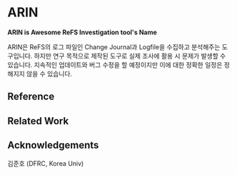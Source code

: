 # ARIN
**ARIN is Awesome ReFS Investigation tool's Name**

ARIN은 ReFS의 로그 파일인 Change Journal과 Logfile을 수집하고 분석해주는 도구입니다.
하지만 연구 목적으로 제작된 도구로 실제 조사에 활용 시 문제가 발생할 수 있습니다.
지속적인 업데이트와 버그 수정을 할 예정이지만 이에 대한 정확한 일정은 정해지지 않을 수 있습니다.

## Reference


## Related Work


## Acknowledgements

김준호 (DFRC, Korea Univ)
